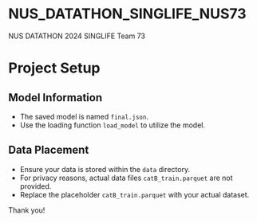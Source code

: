 # NUS_DATATHON_SINGLIFE_NUS73
NUS DATATHON 2024 SINGLIFE Team 73
# Project Setup

## Model Information

- The saved model is named `final.json`.
- Use the loading function `load_model` to utilize the model.

## Data Placement

- Ensure your data is stored within the `data` directory.
- For privacy reasons, actual data files `catB_train.parquet` are not provided.
- Replace the placeholder `catB_train.parquet` with your actual dataset.

Thank you!

